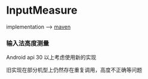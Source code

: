 # InputMeasure

implementation --> [maven](https://github.com/mmm3w/maven)

### 输入法高度测量


Android api 30 以上考虑使用新的实现

旧实现在部分机型上仍然存在重复调用，高度不正确等问题
